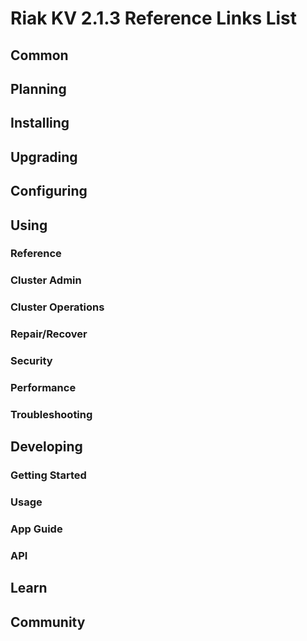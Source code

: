 
# Riak KV 2.1.3 Reference Links List


## Common

[downloads]: /riak/kv/2.0.7/downloads/
[install index]: /riak/kv/2.0.7/setup/installing
[upgrade index]: /riak/kv/2.0.7/upgrading
[plan index]: /riak/kv/2.0.7/planning
[config index]: /riak/2.1.3/using/configuring/
[config reference]: /riak/kv/2.0.7/configuring/reference/
[manage index]: /riak/kv/2.0.7/using/managing
[performance index]: /riak/kv/2.0.7/using/performance
[glossary vnode]: /riak/kv/2.0.7/learn/glossary/#vnode
[contact basho]: http://basho.com/contact/


## Planning

[plan index]: /riak/kv/2.0.7/setup/planning
[plan start]: /riak/kv/2.0.7/setup/planning/start
[plan backend]: /riak/kv/2.0.7/setup/planning/backend
[plan backend bitcask]: /riak/kv/2.0.7/setup/planning/backend/bitcask
[plan backend leveldb]: /riak/kv/2.0.7/setup/planning/backend/leveldb
[plan backend memory]: /riak/kv/2.0.7/setup/planning/backend/memory
[plan backend multi]: /riak/kv/2.0.7/setup/planning/backend/multi
[plan cluster capacity]: /riak/kv/2.0.7/setup/planning/cluster-capacity
[plan bitcask capacity]: /riak/kv/2.0.7/setup/planning/bitcask-capacity-calc
[plan best practices]: /riak/kv/2.0.7/setup/planning/best-practices
[plan future]: /riak/kv/2.0.7/setup/planning/future


## Installing

[install index]: /riak/kv/2.0.7/setup/installing
[install aws]: /riak/kv/2.0.7/setup/installing/amazon-web-services
[install debian & ubuntu]: /riak/kv/2.0.7/setup/installing/debian-ubuntu
[install freebsd]: /riak/kv/2.0.7/setup/installing/freebsd
[install mac osx]: /riak/kv/2.0.7/setup/installing/mac-osx
[install rhel & centos]: /riak/kv/2.0.7/setup/installing/rhel-centos
[install smartos]: /riak/kv/2.0.7/setup/installing/smartos
[install solaris]: /riak/kv/2.0.7/setup/installing/solaris
[install suse]: /riak/kv/2.0.7/setup/installing/suse
[install windows azure]: /riak/kv/2.0.7/setup/installing/windows-azure

[install source index]: /riak/kv/2.0.7/setup/installing/source
[install source erlang]: /riak/kv/2.0.7/setup/installing/source/erlang
[install source jvm]: /riak/kv/2.0.7/setup/installing/source/jvm

[install verify]: /riak/kv/2.0.7/setup/installing/verify


## Upgrading

[upgrade index]: /riak/kv/2.0.7/setup/upgrading
[upgrade checklist]: /riak/kv/2.0.7/setup/upgrading/checklist
[upgrade version]: /riak/kv/2.0.7/setup/upgrading/version
[upgrade cluster]: /riak/kv/2.0.7/setup/upgrading/cluster
[upgrade mdc]: /riak/kv/2.0.7/setup/upgrading/multi-datacenter
[upgrade downgrade]: /riak/kv/2.0.7/setup/downgrade


## Configuring

[config index]: /riak/kv/2.0.7/configuring
[config basic]: /riak/kv/2.0.7/configuring/basic
[config backend]: /riak/kv/2.0.7/configuring/backend
[config manage]: /riak/kv/2.0.7/configuring/managing
[config reference]: /riak/kv/2.0.7/configuring/reference/
[config strong consistency]: /riak/kv/2.0.7/configuring/strong-consistency
[config load balance]: /riak/kv/2.0.7/configuring/load-balancing-proxy
[config mapreduce]: /riak/kv/2.0.7/configuring/mapreduce
[config search]: /riak/kv/2.0.7/configuring/search/

[config v3 mdc]: /riak/kv/2.0.7/configuring/v3-multi-datacenter
[config v3 nat]: /riak/kv/2.0.7/configuring/v3-multi-datacenter/nat
[config v3 quickstart]: /riak/kv/2.0.7/configuring/v3-multi-datacenter/quick-start
[config v3 ssl]: /riak/kv/2.0.7/configuring/v3-multi-datacenter/ssl

[config v2 mdc]: /riak/kv/2.0.7/configuring/v2-multi-datacenter
[config v2 nat]: /riak/kv/2.0.7/configuring/v2-multi-datacenter/nat
[config v2 quickstart]: /riak/kv/2.0.7/configuring/v2-multi-datacenter/quick-start
[config v2 ssl]: /riak/kv/2.0.7/configuring/v2-multi-datacenter/ssl



## Using

[use index]: /riak/kv/2.0.7/using/
[use admin commands]: /riak/kv/2.0.7/using/cluster-admin-commands
[use running cluster]: /riak/kv/2.0.7/using/running-a-cluster

### Reference

[use ref custom code]: /riak/kv/2.0.7/using/reference/custom-code
[use ref handoff]: /riak/kv/2.0.7/using/reference/handoff
[use ref monitoring]: /riak/kv/2.0.7/using/reference/statistics-monitoring
[use ref search]: /riak/kv/2.0.7/using/reference/search
[use ref 2i]: /riak/kv/2.0.7/using/reference/secondary-indexes
[use ref snmp]: /riak/kv/2.0.7/using/reference/snmp
[use ref strong consistency]: /riak/kv/2.0.7/using/reference/strong-consistency
[use ref jmx]: /riak/kv/2.0.7/using/reference/jmx
[use ref obj del]: /riak/kv/2.0.7/using/reference/object-deletion/
[use ref v3 mdc]: /riak/kv/2.0.7/using/reference/v3-multi-datacenter
[use ref v2 mdc]: /riak/kv/2.0.7/using/reference/v2-multi-datacenter

### Cluster Admin

[use admin index]: /riak/kv/2.0.7/using/admin/
[use admin commands]: /riak/kv/2.0.7/using/admin/commands/
[use admin riak cli]: /riak/kv/2.0.7/using/admin/riak-cli/
[use admin riak-admin]: /riak/kv/2.0.7/using/admin/riak-admin/
[use admin riak control]: /riak/kv/2.0.7/using/admin/riak-control/

### Cluster Operations

[cluster ops add remove node]: /riak/kv/2.0.7/using/cluster-operations/adding-removing-nodes
[cluster ops inspect node]: /riak/kv/2.0.7/using/cluster-operations/inspecting-node
[cluster ops change info]: /riak/kv/2.0.7/using/cluster-operations/changing-cluster-info
[cluster ops load balance]: /riak/kv/2.0.7/configuring/load-balancing-proxy
[cluster ops bucket types]: /riak/kv/2.0.7/using/cluster-operations/bucket-types
[cluster ops handoff]: /riak/kv/2.0.7/using/cluster-operations/handoff
[cluster ops log]: /riak/kv/2.0.7/using/cluster-operations/logging
[cluster ops obj del]: /riak/kv/2.0.7/using/reference/object-deletion
[cluster ops backup]: /riak/kv/2.0.7/using/cluster-operations/backing-up
[cluster ops mdc]: /riak/kv/2.0.7/using/cluster-operations/v3-multi-datacenter
[cluster ops strong consistency]: /riak/kv/2.0.7/using/cluster-operations/strong-consistency
[cluster ops 2i]: /riak/kv/2.0.7/using/reference/secondary-indexes
[cluster ops v3 mdc]: /riak/kv/2.0.7/using/cluster-operations/v3-multi-datacenter
[cluster ops v2 mdc]: /riak/kv/2.0.7/using/cluster-operations/v2-multi-datacenter

### Repair/Recover

[repair recover index]: /riak/kv/2.0.7/using/repair-recovery
[repair recover index]: /riak/kv/2.0.7/using/repair-recovery/failure-recovery/

### Security

[security index]: /riak/kv/2.0.7/using/security/
[security basics]: /riak/kv/2.0.7/using/security/basics
[security managing]: /riak/kv/2.0.7/using/security/managing-sources/

### Performance

[perf index]: /riak/kv/2.0.7/using/performance/
[perf benchmark]: /riak/kv/2.0.7/using/performance/benchmarking
[perf open files]: /riak/kv/2.0.7/using/performance/open-files-limit/
[perf erlang]: /riak/kv/2.0.7/using/performance/erlang
[perf aws]: /riak/kv/2.0.7/using/performance/amazon-web-services
[perf latency checklist]: /riak/kv/2.0.7/using/performance/latency-reduction

### Troubleshooting

[troubleshoot http]: /riak/kv/2.0.7/using/troubleshooting/http-204


## Developing

[dev index]: /riak/kv/2.0.7/developing
[dev client libraries]: /riak/kv/2.0.7/developing/client-libraries
[dev data model]: /riak/kv/2.0.7/developing/data-modeling
[dev data types]: /riak/kv/2.0.7/developing/data-types
[dev kv model]: /riak/kv/2.0.7/developing/key-value-modeling

### Getting Started

[getting started]: /riak/kv/2.0.7/developing/getting-started
[getting started java]: /riak/kv/2.0.7/developing/getting-started/java
[getting started ruby]: /riak/kv/2.0.7/developing/getting-started/ruby
[getting started python]: /riak/kv/2.0.7/developing/getting-started/python
[getting started php]: /riak/kv/2.0.7/developing/getting-started/php
[getting started csharp]: /riak/kv/2.0.7/developing/getting-started/csharp
[getting started nodejs]: /riak/kv/2.0.7/developing/getting-started/nodejs
[getting started erlang]: /riak/kv/2.0.7/developing/getting-started/erlang
[getting started golang]: /riak/kv/2.0.7/developing/getting-started/golang

[obj model java]: /riak/kv/2.0.7/developing/getting-started/java/object-modeling
[obj model ruby]: /riak/kv/2.0.7/developing/getting-started/ruby/object-modeling
[obj model python]: /riak/kv/2.0.7/developing/getting-started/python/object-modeling
[obj model csharp]: /riak/kv/2.0.7/developing/getting-started/csharp/object-modeling
[obj model nodejs]: /riak/kv/2.0.7/developing/getting-started/nodejs/object-modeling
[obj model erlang]: /riak/kv/2.0.7/developing/getting-started/erlang/object-modeling
[obj model golang]: /riak/kv/2.0.7/developing/getting-started/golang/object-modeling

### Usage

[usage index]: /riak/kv/2.0.7/developing/usage
[usage bucket types]: /riak/kv/2.0.7/developing/usage/bucket-types
[usage commit hooks]: /riak/kv/2.0.7/developing/usage/commit-hooks
[usage conflict resolution]: /riak/kv/2.0.7/developing/usage/conflict-resolution
[usage content types]: /riak/kv/2.0.7/developing/usage/content-types
[usage create objects]: /riak/kv/2.0.7/developing/usage/creating-objects
[usage custom extractors]: /riak/kv/2.0.7/developing/usage/custom-extractors
[usage delete objects]: /riak/kv/2.0.7/developing/usage/deleting-objects
[usage mapreduce]: /riak/kv/2.0.7/developing/usage/mapreduce
[usage search]: /riak/kv/2.0.7/developing/usage/search
[usage search schema]: /riak/kv/2.0.7/developing/usage/search-schemas
[usage search data types]: /riak/kv/2.0.7/developing/usage/searching-data-types
[usage 2i]: /riak/kv/2.0.7/developing/usage/secondary-indexes
[usage update objects]: /riak/kv/2.0.7/developing/usage/updating-objects

### App Guide

[apps mapreduce]: /riak/kv/2.0.7/developing/app-guide/advanced-mapreduce
[apps replication properties]: /riak/kv/2.0.7/developing/app-guide/replication-properties
[apps strong consistency]: /riak/kv/2.0.7/developing/app-guide/strong-consistency

### API

[dev api backend]: /riak/kv/2.0.7/developing/api/backend
[dev api http]: /riak/kv/2.0.7/developing/api/http
[dev api http status]: /riak/kv/2.0.7/developing/api/http/status
[dev api pbc]: /riak/kv/2.0.7/developing/api/protocol-buffers/


## Learn

[learn new nosql]: /riak/kv/learn/new-to-nosql
[learn use cases]: /riak/kv/learn/use-cases
[learn why riak]: /riak/kv/learn/why-riak-kv

[glossary]: /riak/kv/2.0.7/learn/glossary/
[glossary aae]: /riak/kv/2.0.7/learn/glossary/#active-anti-entropy-aae
[glossary read rep]: /riak/kv/2.0.7/learn/glossary/#read-repair
[glossary vnode]: /riak/kv/2.0.7/learn/glossary/#vnode

[concept aae]: /riak/kv/2.0.7/learn/concepts/active-anti-entropy/
[concept buckets]: /riak/kv/2.0.7/learn/concepts/buckets
[concept cap neg]: /riak/kv/2.0.7/learn/concepts/capability-negotiation
[concept causal context]: /riak/kv/2.0.7/learn/concepts/causal-context
[concept clusters]: /riak/kv/2.0.7/learn/concepts/clusters/
[concept crdts]: /riak/kv/2.0.7/learn/concepts/crdts
[concept eventual consistency]: /riak/kv/2.0.7/learn/concepts/eventual-consistency
[concept keys objects]: /riak/kv/2.0.7/learn/concepts/keys-and-objects
[concept replication]: /riak/kv/2.0.7/learn/concepts/replication
[concept strong consistency]: /riak/kv/2.0.7/using/reference/strong-consistency
[concept vnodes]: /riak/kv/2.0.7/learn/concepts/vnodes



## Community

[community]: /community
[community projects]: /community/projects
[reporting bugs]: /community/reporting-bugs
[taishi]: /community/taishi

